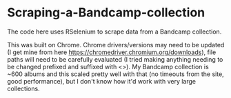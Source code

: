 # Scraping-a-Bandcamp-collection
The code here uses RSelenium to scrape data from a Bandcamp collection. 

This was built on Chrome. Chrome drivers/versions may need to be updated (I get mine from here https://chromedriver.chromium.org/downloads), file paths will need to be carefully evaluated (I tried making anything needing to be changed prefixed and suffixed with <>). My Bandcamp collection is ~600 albums and this scaled pretty well with that (no timeouts from the site, good performance), but I don't know how it'd work with very large collections. 
